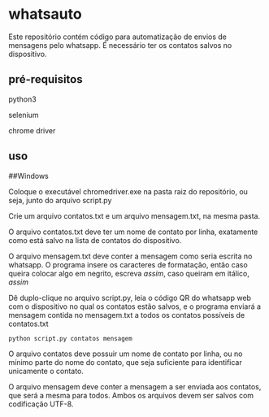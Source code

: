 # whatsauto

Este repositório contém código para automatização de envios de mensagens pelo whatsapp.
É necessário ter os contatos salvos no dispositivo.

## pré-requisitos

python3

selenium

chrome driver

## uso

##Windows

Coloque o executável chromedriver.exe na pasta raiz do repositório, ou seja, junto do arquivo script.py

Crie um arquivo contatos.txt e um arquivo mensagem.txt, na mesma pasta.

O arquivo contatos.txt deve ter um nome de contato por linha, exatamente como está salvo na lista de contatos do
dispositivo.

O arquivo mensagem.txt deve conter a mensagem como seria escrita no whatsapp. O programa insere os caracteres de
formatação, então caso queira colocar algo em negrito, escreva *assim*, caso queiram em itálico, _assim_

Dê duplo-clique no arquivo script.py, leia o código QR do whatsapp web com o dispositivo no qual os contatos estão
salvos, e o programa enviará a mensagem contida no mensagem.txt a todos os contatos possíveis de contatos.txt


```bash
python script.py contatos mensagem
```

O arquivo contatos deve possuir um nome de contato por linha, ou no mínimo parte do nome do contato,
que seja suficiente para identificar unicamente o contato.


O arquivo mensagem deve conter a mensagem a ser enviada aos contatos, que será a mesma para todos.
Ambos os arquivos devem ser salvos com codificação UTF-8.



